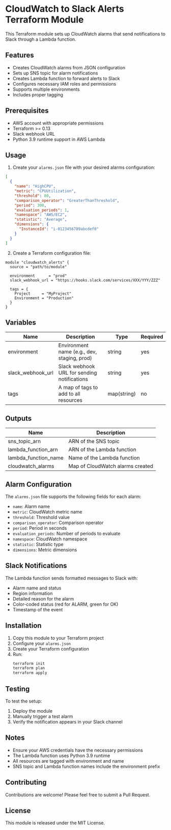 # CloudWatch to Slack Alerts Terraform Module

This Terraform module sets up CloudWatch alarms that send notifications to Slack through a Lambda function.

## Features

- Creates CloudWatch alarms from JSON configuration
- Sets up SNS topic for alarm notifications
- Creates Lambda function to forward alerts to Slack
- Configures necessary IAM roles and permissions
- Supports multiple environments
- Includes proper tagging

## Prerequisites

- AWS account with appropriate permissions
- Terraform >= 0.13
- Slack webhook URL
- Python 3.9 runtime support in AWS Lambda

## Usage

1. Create your `alarms.json` file with your desired alarms configuration:

```json
[
  {
    "name": "HighCPU",
    "metric": "CPUUtilization",
    "threshold": 80,
    "comparison_operator": "GreaterThanThreshold",
    "period": 300,
    "evaluation_periods": 1,
    "namespace": "AWS/EC2",
    "statistic": "Average",
    "dimensions": {
      "InstanceId": "i-0123456789abcdef0"
    }
  }
]
```

2. Create a Terraform configuration file:

```hcl
module "cloudwatch_alerts" {
  source = "path/to/module"

  environment      = "prod"
  slack_webhook_url = "https://hooks.slack.com/services/XXX/YYY/ZZZ"
  
  tags = {
    Project     = "MyProject"
    Environment = "Production"
  }
}
```

## Variables

| Name | Description | Type | Required |
|------|-------------|------|----------|
| environment | Environment name (e.g., dev, staging, prod) | string | yes |
| slack_webhook_url | Slack webhook URL for sending notifications | string | yes |
| tags | A map of tags to add to all resources | map(string) | no |

## Outputs

| Name | Description |
|------|-------------|
| sns_topic_arn | ARN of the SNS topic |
| lambda_function_arn | ARN of the Lambda function |
| lambda_function_name | Name of the Lambda function |
| cloudwatch_alarms | Map of CloudWatch alarms created |

## Alarm Configuration

The `alarms.json` file supports the following fields for each alarm:

- `name`: Alarm name
- `metric`: CloudWatch metric name
- `threshold`: Threshold value
- `comparison_operator`: Comparison operator
- `period`: Period in seconds
- `evaluation_periods`: Number of periods to evaluate
- `namespace`: CloudWatch namespace
- `statistic`: Statistic type
- `dimensions`: Metric dimensions

## Slack Notifications

The Lambda function sends formatted messages to Slack with:

- Alarm name and status
- Region information
- Detailed reason for the alarm
- Color-coded status (red for ALARM, green for OK)
- Timestamp of the event

## Installation

1. Copy this module to your Terraform project
2. Configure your `alarms.json`
3. Create your Terraform configuration
4. Run:
   ```bash
   terraform init
   terraform plan
   terraform apply
   ```

## Testing

To test the setup:

1. Deploy the module
2. Manually trigger a test alarm
3. Verify the notification appears in your Slack channel

## Notes

- Ensure your AWS credentials have the necessary permissions
- The Lambda function uses Python 3.9 runtime
- All resources are tagged with environment and name
- SNS topic and Lambda function names include the environment prefix

## Contributing

Contributions are welcome! Please feel free to submit a Pull Request.

## License

This module is released under the MIT License. 